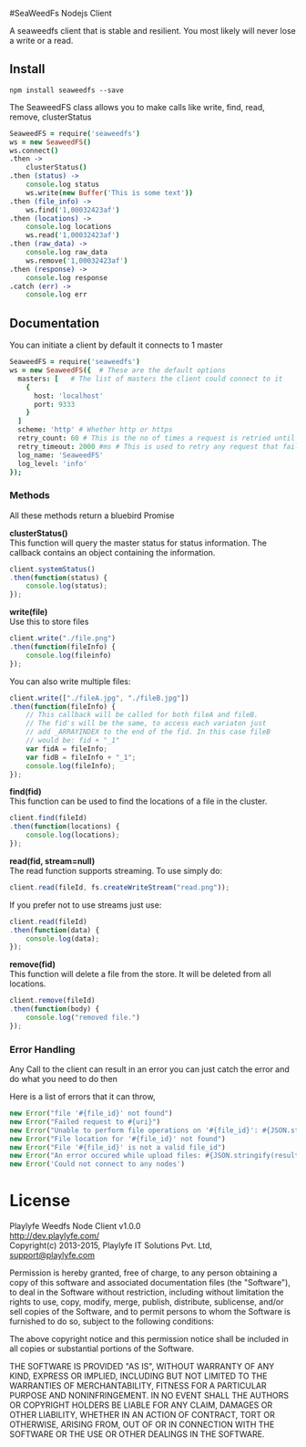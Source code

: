 #SeaWeedFs Nodejs Client

A seaweedfs client that is stable and resilient. You most likely will never lose a write or a read.

## Install
`npm install seaweedfs --save`

The SeaweedFS class allows you to make calls like write, find, read, remove, clusterStatus
```coffee
SeaweedFS = require('seaweedfs')
ws = new SeaweedFS()
ws.connect()
.then ->
    clusterStatus()
.then (status) ->
    console.log status
    ws.write(new Buffer('This is some text'))
.then (file_info) ->
    ws.find('1,00032423af')
.then (locations) ->
    console.log locations
    ws.read('1,00032423af')
.then (raw_data) ->
    console.log raw_data
    ws.remove('1,00032423af')
.then (response) ->
    console.log response
.catch (err) ->
    console.log err
```

## Documentation
You can initiate a client by default it connects to 1 master
```coffee
SeaweedFS = require('seaweedfs')
ws = new SeaweedFS({  # These are the default options
  masters: [   # The list of masters the client could connect to it
    {
      host: 'localhost'
      port: 9333
    }
  ]
  scheme: 'http' # Whether http or https
  retry_count: 60 # This is the no of times a request is retried until it fails
  retry_timeout: 2000 #ms # This is used to retry any request that fails within the timeout All these methods return a bluebird Promise. All these methods return the request data only when full_response is false but return headers, status, body of the response when full_response is true.
  log_name: 'SeaweedFS'
  log_level: 'info'
});  
```

### Methods
All these methods return a bluebird Promise

**clusterStatus()**  
This function will query the master status for status information. The callback contains an object containing the information.
```js
client.systemStatus()
.then(function(status) {
    console.log(status);
});
```

**write(file)**  
Use this to store files
```js
client.write("./file.png")
.then(function(fileInfo) {
    console.log(fileinfo)
});
```

You can also write multiple files:
```js
client.write(["./fileA.jpg", "./fileB.jpg"])
.then(function(fileInfo) {
    // This callback will be called for both fileA and fileB.
    // The fid's will be the same, to access each variaton just
    // add _ARRAYINDEX to the end of the fid. In this case fileB
    // would be: fid + "_1"
    var fidA = fileInfo;
    var fidB = fileInfo + "_1";
    console.log(fileInfo);
});
```

**find(fid)**  
This function can be used to find the locations of a file in the cluster.
```js
client.find(fileId)
.then(function(locations) {
    console.log(locations);
});
```

**read(fid, stream=null)**  
The read function supports streaming. To use simply do:
```js
client.read(fileId, fs.createWriteStream("read.png"));
```
If you prefer not to use streams just use:
```js
client.read(fileId)
.then(function(data) {
    console.log(data);
});
```

**remove(fid)**  
This function will delete a file from the store. It will be deleted from all locations.
```js
client.remove(fileId)
.then(function(body) {
    console.log("removed file.")
});
```

### Error Handling
Any Call to the client can result in an error you can just catch the error and do what you need to do then

Here is a list of errors that it can throw,
```js
new Error("file '#{file_id}' not found")
new Error("Failed request to #{uri}")
new Error("Unable to perform file operations on '#{file_id}': #{JSON.stringify(errors)}")
new Error("File location for '#{file_id}' not found")
new Error("File '#{file_id}' is not a valid file_id")
new Error("An error occured while upload files: #{JSON.stringify(results)}")
new Error('Could not connect to any nodes')
```

# License
Playlyfe Weedfs Node Client v1.0.0  
http://dev.playlyfe.com/  
Copyright(c) 2013-2015, Playlyfe IT Solutions Pvt. Ltd, support@playlyfe.com

Permission is hereby granted, free of charge, to any person obtaining a copy of this software and associated documentation files (the "Software"), to deal in the Software without restriction, including without limitation the rights to use, copy, modify, merge, publish, distribute, sublicense, and/or sell copies of the Software, and to permit persons to whom the Software is furnished to do so, subject to the following conditions:

The above copyright notice and this permission notice shall be included in all copies or substantial portions of the Software.

THE SOFTWARE IS PROVIDED "AS IS", WITHOUT WARRANTY OF ANY KIND, EXPRESS OR IMPLIED, INCLUDING BUT NOT LIMITED TO THE WARRANTIES OF MERCHANTABILITY, FITNESS FOR A PARTICULAR PURPOSE AND NONINFRINGEMENT. IN NO EVENT SHALL THE AUTHORS OR COPYRIGHT HOLDERS BE LIABLE FOR ANY CLAIM, DAMAGES OR OTHER LIABILITY, WHETHER IN AN ACTION OF CONTRACT, TORT OR OTHERWISE, ARISING FROM, OUT OF OR IN CONNECTION WITH THE SOFTWARE OR THE USE OR OTHER DEALINGS IN THE SOFTWARE.

